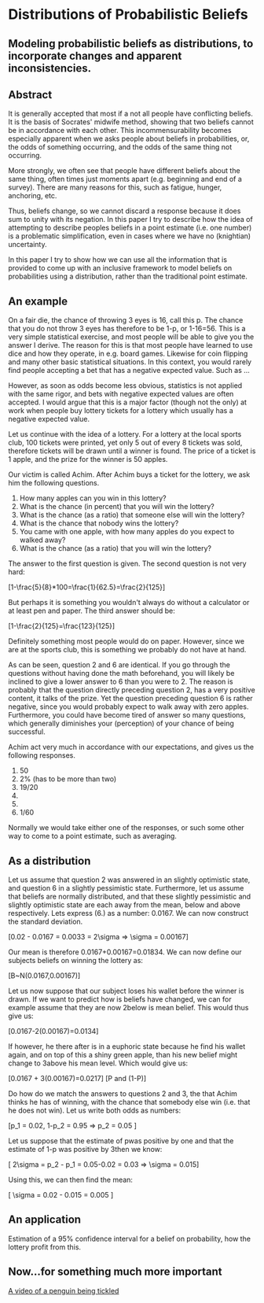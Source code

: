 Distributions of Probabilistic Beliefs
========================================================
Modeling probabilistic beliefs as distributions, to incorporate changes and apparent inconsistencies.
--------------------------------------------------------

Abstract
--------------------------------------------------------
It is generally accepted that most if a not all people have conflicting beliefs. It is the basis of Socrates' midwife method, showing that two beliefs cannot be in accordance with each other. This incommensurability becomes especially apparent when we asks people about beliefs in probabilities, or, the odds of something occurring, and the odds of the same thing not occurring.

More strongly, we often see that people have different beliefs about the same thing, often times just moments apart (e.g. beginning and end of a survey). There are many reasons for this, such as fatigue, hunger, anchoring, etc.

Thus, beliefs change, so we cannot discard a response because it does sum to unity with its negation. In this paper I try to describe how the idea of attempting to describe peoples beliefs in a point estimate (i.e. one number) is a problematic simplification, even in cases where we have no (knightian) uncertainty.

In this paper I try to show how we can use all the information that is provided to come up with an inclusive framework to model beliefs on probabilities using a distribution, rather than the traditional point estimate.

An example
--------------------------------------------------------
On a fair die, the chance of throwing 3 eyes is 16, call this p. The chance that you do not throw 3 eyes has therefore to be 1-p, or 1-16=56. This is a very simple statistical exercise, and most people will be able to give you the answer I derive. The reason for this is that most people have learned to use dice and how they operate, in e.g. board games. Likewise for coin flipping and many other basic statistical situations. In this context, you would rarely find people accepting a bet that has a negative expected value. Such as ...

However, as soon as odds become less obvious, statistics is not applied with the same rigor, and bets with negative expected values are often accepted. I would argue that this is a major factor (though not the only) at work when people buy lottery tickets for a lottery which usually has a negative expected value.

Let us continue with the idea of a lottery. For a lottery at the local sports club, 100 tickets were printed, yet only 5 out of every 8 tickets was sold, therefore tickets will be drawn until a winner is found. The price of a ticket is 1 apple, and the prize for the winner is 50 apples.

Our victim is called Achim. After Achim buys a ticket for the lottery, we ask him the following questions.

1. How many apples can you win in this lottery?
2. What is the chance (in percent) that you will win the lottery?
3. What is the chance (as a ratio) that someone else will win the lottery?
4. What is the chance that nobody wins the lottery?
5. You came with one apple, with how many apples do you expect to walked away?
6. What is the chance (as a ratio) that you will win the lottery?

The answer to the first question is given. The second question is not very hard:

\[1-\frac{5}{8}*100=\frac{1}{62.5}=\frac{2}{125}\]

But perhaps it is something you wouldn't always do without a calculator or at least pen and paper. The third answer should be:

\[1-\frac{2}{125}=\frac{123}{125}\]

Definitely something most people would do on paper. However, since we are at the sports club, this is something we probably do not have at hand.

As can be seen, question 2 and 6 are identical. If you go through the questions without having done the math beforehand, you will likely be inclined to give a lower answer to 6 than you were to 2. The reason is probably that the question directly preceding question 2, has a very positive content, it talks of the prize. Yet the question preceding question 6 is rather negative, since you would probably expect to walk away with zero apples. Furthermore, you could have become tired of answer so many questions, which generally diminishes your (perception) of your chance of being successful.

Achim act very much in accordance with our expectations, and gives us the following responses.

1. 50
2. 2% (has to be more than two)
3. 19/20
4.
5. 
6. 1/60

Normally we would take either one of the responses, or such some other way to come to a point estimate, such as averaging. 

As a distribution
--------------------------------------------------------
Let us assume that question 2 was answered in an slightly optimistic state, and question 6 in a slightly pessimistic state. Furthermore, let us assume that beliefs are normally distributed, and that these slightly pessimistic and slightly optimistic state are each away from the mean, below and above respectively. Lets express (6.) as a number: 0.0167. We can now construct the standard deviation.

\[0.02 - 0.0167 = 0.0033 = 2\sigma => \sigma = 0.00167\]

Our mean is therefore 0.0167+0.00167=0.01834. We can now define our subjects beliefs on winning the lottery as:

\[B~N(0.0167,0.00167)\]

Let us now suppose that our subject loses his wallet before the winner is drawn. If we want to predict how is beliefs have changed, we can for example assume that they are now 2below is mean belief. This would thus give us:

\[0.0167-2(0.00167)=0.0134\]

If however, he there after is in a euphoric state because he find his wallet again, and on top of this a shiny green apple, than his new belief might change to 3above his mean level. Which would give us:

\[0.0167 + 3(0.00167)=0.0217\]
\[P and (1-P)\]

Do how do we match the answers to questions 2 and 3, the that Achim thinks he has of winning, with the chance that somebody else win (i.e. that he does not win). Let us write both odds as numbers:

\[p_1 = 0.02, 1-p_2 = 0.95 => p_2 = 0.05 \]

Let us suppose that the estimate of pwas positive by one and that the estimate of 1-p was positive by 3then we know:

\[ 2\sigma = p_2 - p_1 = 0.05-0.02 = 0.03 => \sigma = 0.015\]

Using this, we can then find the mean:

\[ \sigma = 0.02 - 0.015 = 0.005 \]

An application
--------------------------------------------------------
Estimation of a 95% confidence interval for a belief on probability, how the lottery profit from this.

Now...for something much more important
--------------------------------------------------------
[A video of a penguin being tickled](http://www.youtube.com/watch?v=FVwtTrlPSSk)
